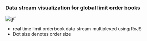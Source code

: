### Data stream visualization for global limit order books

![gif](https://github.com/dabaojian1992/cross-exchange-arbitrage-visualizer/blob/master/Animation.gif)

* real time limit orderbook data stream multiplexed using RxJS
* Dot size denotes order size
